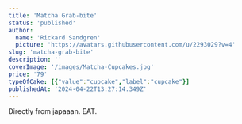```yaml
---
title: 'Matcha Grab-bite'
status: 'published'
author:
  name: 'Rickard Sandgren'
  picture: 'https://avatars.githubusercontent.com/u/2293029?v=4'
slug: 'matcha-grab-bite'
description: ''
coverImage: '/images/Matcha-Cupcakes.jpg'
price: '79'
typeOfCake: [{"value":"cupcake","label":"cupcake"}]
publishedAt: '2024-04-22T13:27:14.349Z'
---
```


Directly from japaaan. EAT.